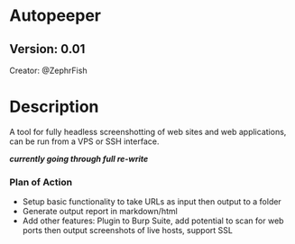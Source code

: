 # Autopeeper 
## Version: 0.01

Creator: @ZephrFish 

Description 
=========== 

A tool for fully headless screenshotting of web sites and web applications, can be run from a VPS or SSH interface.

***currently going through full re-write***

### Plan of Action
- Setup basic functionality to take URLs as input then output to a folder
- Generate output report in markdown/html
- Add other features: Plugin to Burp Suite, add potential to scan for web ports then output screenshots of live hosts, support SSL


